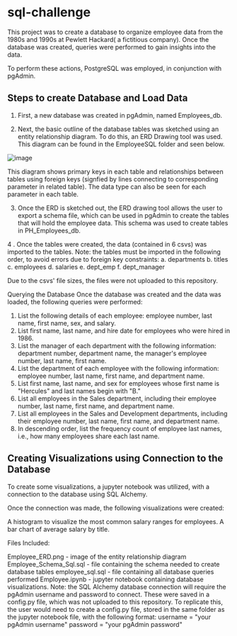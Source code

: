 # sql-challenge


This project  was to create a database to organize employee data from the 1980s and 1990s at Pewlett Hackard( a fictitious company). Once the database was created, queries were performed to gain insights into the data.

To perform these actions, PostgreSQL was employed, in conjunction with pgAdmin.

## Steps to create Database and Load Data
1. First, a new database was created in pgAdmin, named Employees_db.

2. Next, the basic outline of the database tables was sketched using an entity relationship diagram. To do this, an ERD Drawing tool was used. This diagram can be found in the EmployeeSQL folder and seen below.


![image](https://user-images.githubusercontent.com/112916932/215869784-2f8b83b2-e322-45b5-b66d-dff8a4b270d5.png)

This diagram shows primary keys in each table and relationships between tables using foreign keys (signfied by lines connecting to corresponding parameter in related table). The data type can also be seen for each parameter in each table.

3. Once the ERD is sketched out, the ERD drawing tool allows the user to export a schema file, which can be used in pgAdmin to create the tables that will hold the employee data. This schema was used to create tables in PH_Employees_db.

4 . Once the tables were created, the data (contained in 6 csvs) was imported to the tables. Note: the tables must be imported in the following order, to avoid errors due to foreign key constraints: a. departments b. titles c. employees d. salaries e. dept_emp f. dept_manager

Due to the csvs' file sizes, the files were not uploaded to this repository.

Querying the Database
Once the database was created and the data was loaded, the following queries were performed:

1. List the following details of each employee: employee number, last name, first name, sex, and salary.
2. List first name, last name, and hire date for employees who were hired in 1986.
3. List the manager of each department with the following information: department number, department name, the manager's employee number, last name, first name.
4. List the department of each employee with the following information: employee number, last name, first name, and department name.
5. List first name, last name, and sex for employees whose first name is "Hercules" and last names begin with "B."
6. List all employees in the Sales department, including their employee number, last name, first name, and department name.
7. List all employees in the Sales and Development departments, including their employee number, last name, first name, and department name.
8. In descending order, list the frequency count of employee last names, i.e., how many employees share each last name.
 
## Creating Visualizations using Connection to the Database

To create some visualizations, a jupyter notebook was utilized, with a connection to the database using SQL Alchemy.

Once the connection was made, the following visualizations were created:

A histogram to visualize the most common salary ranges for employees.
A bar chart of average salary by title.

Files Included:

Employee_ERD.png - image of the entity relationship diagram
Employee_Schema_Sql.sql - file containing the schema needed to create database tables
employee_sql.sql - file containing all database queries performed
Employee.ipynb - jupyter notebook containing database visualizations. Note: the SQL Alchemy database connection will require the pgAdmin username and password to connect. These were saved in a config.py file, which was not uploaded to this repository. To replicate this, the user would need to create a config.py file, stored in the same folder as the jupyter notebook file, with the following format:
username = "your pgAdmin username"
password = "your pgAdmin password"
